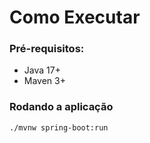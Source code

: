 # Como Executar

### Pré-requisitos:
- Java 17+
- Maven 3+

### Rodando a aplicação

```bash
./mvnw spring-boot:run

